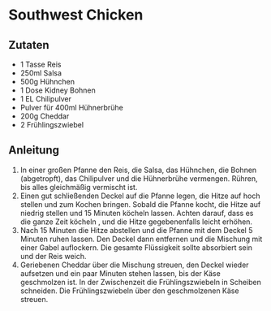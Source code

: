 # Southwest Chicken
## Zutaten
- 1 Tasse Reis
- 250ml Salsa
- 500g Hühnchen
- 1 Dose Kidney Bohnen
- 1 EL Chilipulver
- Pulver für 400ml Hühnerbrühe
- 200g Cheddar
- 2 Frühlingszwiebel

## Anleitung
1. In einer großen Pfanne den Reis, die Salsa, das Hühnchen, die Bohnen (abgetropft), das Chilipulver und die Hühnerbrühe vermengen. Rühren, bis alles gleichmäßig vermischt ist.
2. Einen gut schließenden Deckel auf die Pfanne legen, die Hitze auf hoch stellen und zum Kochen bringen. Sobald die Pfanne kocht, die Hitze auf niedrig stellen und 15 Minuten köcheln lassen. Achten darauf, dass es die ganze Zeit köcheln , und die Hitze gegebenenfalls leicht erhöhen.
3. Nach 15 Minuten die Hitze abstellen und die Pfanne mit dem Deckel 5 Minuten ruhen lassen. Den Deckel dann entfernen und die Mischung mit einer Gabel auflockern. Die gesamte Flüssigkeit sollte absorbiert sein und der Reis weich.
4. Geriebenen Cheddar über die Mischung streuen, den Deckel wieder aufsetzen und ein paar Minuten stehen lassen, bis der Käse geschmolzen ist. In der Zwischenzeit die Frühlingszwiebeln in Scheiben schneiden. Die Frühlingszwiebeln über den geschmolzenen Käse streuen.
